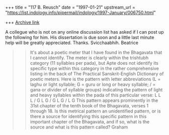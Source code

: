 +++
title = "117 B. Reusch"
date = "1997-01-21"
upstream_url = "https://list.indology.info/pipermail/indology/1997-January/006750.html"

+++
[Archive link](https://list.indology.info/pipermail/indology/1997-January/006750.html)

A collegue who is not on any online discussion list has asked if I can post
up the following for him. His dissertation is due soon and a little last
minute help will be greatly appreciated. Thanks.
Svicchaabhih.
Beatrice

>> It's about a poetic meter that I have found in the Bhagavata that I
>>cannot identify.  The meter is clearly within the trishtubh category (11
>>syllables per pada), but Apte does not identify its specific type within
>>this category in the rather comprehensive listing in the back of The
>>Practical Sanskrit-English Dictionary of poetic meters.  Here is the
>>pattern with letter abbreviations (L = laghu or light syllable; G = guru
>>or long or heavy syllable; / = gana or divider of syllable groups)
>>indicating the pattern of light and heavy syllables within the pada of
>>this particular verse:
L L L / G L G / G L G / L G
This pattern appears prominently in the 31st chapter of the tenth book of the
Bhagavata, verses 1 through 18.  Is this metrical pattern an  unidentified
pattern, or is there a source for identifying this specific pattern in this
important chapter of the Bhagavata, and if so, what is the source and what is
this pattern called?
Graham






